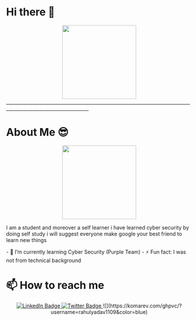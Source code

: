 <h1> Hi there 👋 </h1>

<div id="header" align="center">
  <img src="https://media.giphy.com/media/Cmr1OMJ2FN0B2/giphy.gif" width="200"/>
</div>
_________________________________________________________________________________________________________________

<h1>About Me 😎</h1>

<div id="header" align="center">
  <img src="https://media.giphy.com/media/o0vwzuFwCGAFO/giphy.gif" width="200"/>
</div>
<p>I am  a student and moreover a self learner i have learned cyber security by doing self study i will suggest everyone make google your best friend to learn new things</p>
- 🌱 I’m currently learning Cyber Security (Purple Team)
- ⚡ Fun fact: I was not from technical background

<h1>📫 How to reach me</h1>


<div id="badges" align="center">
  <a href="https://www.linkedin.com/in/rahul-yadav-359179203/">
    <img src="https://img.shields.io/badge/LinkedIn-blue?style=for-the-badge&logo=linkedin&logoColor=white" alt="LinkedIn Badge"/>
  </a>
  <a href="https://twitter.com/iamgenesis1109">
    <img src="https://img.shields.io/badge/Twitter-blue?style=for-the-badge&logo=twitter&logoColor=white" alt="Twitter Badge"/>
  </a>
  ![](https://komarev.com/ghpvc/?username=rahulyadav1109&color=blue)

</div>


<!--

**rahulyadav1109/rahulyadav1109** is a ✨ _special_ ✨ repository because its `README.md` (this file) appears on your GitHub profile.

Here are some ideas to get you started:

- 🔭 I’m currently working on ...
- 🌱 I’m currently learning ...
- 👯 I’m looking to collaborate on ...
- 🤔 I’m looking for help with ...
- 💬 Ask me about ...
- 📫 How to reach me: ...
- 😄 Pronouns: ...
- ⚡ Fun fact: ...
-->
